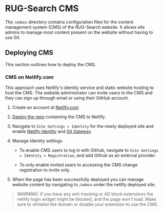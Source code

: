# RUG-Search CMS

The `/admin` directory contains configuration files for the content management system (CMS) of the RUG-Search website. It allows site admins to manage most content present on the website without having to use Git.

## Deploying CMS

This section outlines how to deploy the CMS.

### CMS on Netlify.com

This approach uses Netlify's identity service and static website hosting to host the CMS. The website administrator can invite users to the CMS and they can sign up through email or using their GitHub account.

1. Create an account at [Netlify.com](https://app.netlify.com/signup)

2. [Deploy the repo](https://docs.netlify.com/get-started/#deploy-a-project-to-netlify) containing the CMS to Netlify.

3. Navigate to `Site Settings > Identity` for the newly deployed site and enable [Netlify Identity](https://docs.netlify.com/visitor-access/identity/) and [Git Gateway](https://docs.netlify.com/visitor-access/git-gateway/#app)

4. Manage Identity settings.

    - To enable CMS users to log in with Github, navigate to `Site Settings > Identity > Registration`, and add Github as an external provider.

    - To only enable invited users to accessing the CMS change registration to invite only.

5. When the page has been successfully deployed you can manage website content by navigating to `/admin` under the netlify deployed site.

> WARNING: If you have any anti-tracking or AD block extensions the netlify login widget might be blocked, and the page won't load. Make sure to whitelist the domain or disable your extension to use the CMS.
